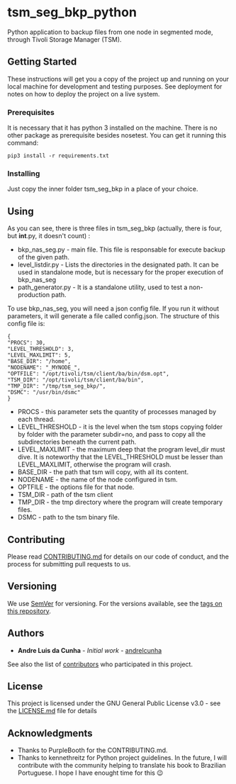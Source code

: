 # tsm_seg_bkp_python

Python application to backup files from one node in segmented mode, through Tivoli Storage Manager (TSM).

## Getting Started

These instructions will get you a copy of the project up and running on your local machine for development and testing purposes. See deployment for notes on how to deploy the project on a live system.

### Prerequisites

It is necessary that it has python 3 installed on the machine.
There is no other package as prerequisite besides nosetest. You can get it running this command:
```
pip3 install -r requirements.txt
```

### Installing

Just copy the inner folder tsm_seg_bkp in a place of your choice.

## Using

As you can see, there is three files in tsm_seg_bkp (actually, there is four, but __int__.py, it doesn't count) :
* bkp_nas_seg.py \- main file. This file is responsable for execute backup of the given path.
* level_listdir.py \- Lists the directories in the designated path. It can be used in standalone mode, but is necessary for the proper execution of bkp_nas_seg
* path_generator.py \- It is a standalone utility, used to test a non-production path.

To use bkp_nas_seg, you will need a json config file. If you run it without parameters, it will generate a file called config.json.
The structure of this config file is:
```
{
"PROCS": 30,
"LEVEL_THRESHOLD": 3,
"LEVEL_MAXLIMIT": 5,
"BASE_DIR": "/home",
"NODENAME": "_MYNODE_",
"OPTFILE": "/opt/tivoli/tsm/client/ba/bin/dsm.opt",
"TSM_DIR": "/opt/tivoli/tsm/client/ba/bin",
"TMP_DIR": "/tmp/tsm_seg_bkp/",
"DSMC": "/usr/bin/dsmc"
}
```
 * PROCS - this parameter sets the quantity of processes managed by each thread.
 * LEVEL_THRESHOLD - it is the level when the tsm stops copying folder by folder with the parameter subdir=no, and pass to copy all the subdirectories beneath the current path.
 * LEVEL_MAXLIMIT - the maximum deep that the program level_dir must dive. It is noteworthy that the LEVEL_THRESHOLD must be lesser than LEVEL_MAXLIMIT, otherwise the program will crash.
 * BASE_DIR - the path that tsm will copy, with all its content.
 * NODENAME - the name of the node configured in tsm.
 * OPTFILE - the options file for that node.
 * TSM_DIR - path of the tsm client
 * TMP_DIR - the tmp directory where the program will create temporary files.
 * DSMC - path to the tsm binary file.

## Contributing

Please read [CONTRIBUTING.md](https://gist.github.com/PurpleBooth/b24679402957c63ec426) for details on our code of conduct, and the process for submitting pull requests to us.

## Versioning

We use [SemVer](http://semver.org/) for versioning. For the versions available, see the [tags on this repository](https://github.com/your/project/tags).

## Authors

* **Andre Luis da Cunha** - *Initial work* - [andrelcunha](https://github.com/andrelcunha)

See also the list of [contributors](https://github.com/andrelcunha/tsm_seg_bkp_python/contributors) who participated in this project.

## License

This project is licensed under the GNU General Public License v3.0 - see the [LICENSE.md](LICENSE.md) file for details

## Acknowledgments

*    Thanks to PurpleBooth for the CONTRIBUTING.md.
*    Thanks to kennethreitz for Python project guidelines. In the future, I will contribute with the community helping to translate his book to Brazilian Portuguese. I hope I have enought time for this :wink:
